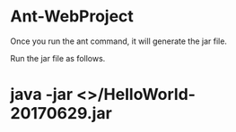 # Ant-WebProject

Once you run the ant command, it will generate the jar file.

Run the jar file as follows.
# java -jar <<Path to Jar file>>/HelloWorld-20170629.jar



